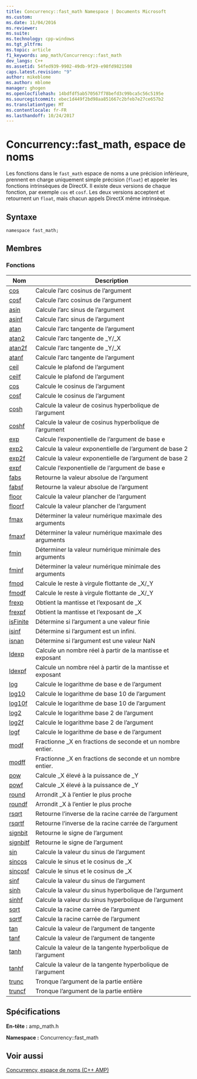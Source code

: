```yaml
---
title: Concurrency::fast_math Namespace | Documents Microsoft
ms.custom: 
ms.date: 11/04/2016
ms.reviewer: 
ms.suite: 
ms.technology: cpp-windows
ms.tgt_pltfrm: 
ms.topic: article
f1_keywords: amp_math/Concurrency::fast_math
dev_langs: C++
ms.assetid: 54fed939-9902-49db-9f29-e98fd9821508
caps.latest.revision: "9"
author: mikeblome
ms.author: mblome
manager: ghogen
ms.openlocfilehash: 14bdfdf5ab570567f78befd3c99bca5c56c5195e
ms.sourcegitcommit: ebec1d449f2bd98aa851667c2bfeb7e27ce657b2
ms.translationtype: MT
ms.contentlocale: fr-FR
ms.lasthandoff: 10/24/2017
---
```

# <a name="concurrencyfastmath-namespace"></a>Concurrency::fast_math, espace de noms
Les fonctions dans le `fast_math` espace de noms a une précision inférieure, prennent en charge uniquement simple précision (`float`) et appeler les fonctions intrinsèques de DirectX. Il existe deux versions de chaque fonction, par exemple `cos` et `cosf`. Les deux versions acceptent et retournent un `float`, mais chacun appels DirectX même intrinsèque.  
  
## <a name="syntax"></a>Syntaxe  
  
```  
namespace fast_math;  
```  
  
## <a name="members"></a>Membres  
  
### <a name="functions"></a>Fonctions  
  
|Nom|Description|  
|----------|-----------------|  
|[cos](concurrency-fast-math-namespace-functions.md#cos)|Calcule l’arc cosinus de l’argument|  
|[cosf](concurrency-fast-math-namespace-functions.md#cosf)|Calcule l’arc cosinus de l’argument|  
|[asin](concurrency-fast-math-namespace-functions.md#asin)|Calcule l’arc sinus de l’argument|  
|[asinf](concurrency-fast-math-namespace-functions.md#asinf)|Calcule l’arc sinus de l’argument|  
|[atan](concurrency-fast-math-namespace-functions.md#atan)|Calcule l’arc tangente de l’argument|  
|[atan2](concurrency-fast-math-namespace-functions.md#atan2)|Calcule l’arc tangente de _Y/_X|  
|[atan2f](concurrency-fast-math-namespace-functions.md#atan2f)|Calcule l’arc tangente de _Y/_X|  
|[atanf](concurrency-fast-math-namespace-functions.md#atanf)|Calcule l’arc tangente de l’argument|  
|[ceil](concurrency-fast-math-namespace-functions.md#ceil)|Calcule le plafond de l’argument|  
|[ceilf](concurrency-fast-math-namespace-functions.md#ceilf)|Calcule le plafond de l’argument|  
|[cos](concurrency-fast-math-namespace-functions.md#cos)|Calcule le cosinus de l’argument|  
|[cosf](concurrency-fast-math-namespace-functions.md#cosf)|Calcule le cosinus de l’argument|  
|[cosh](concurrency-fast-math-namespace-functions.md#cosh)|Calcule la valeur de cosinus hyperbolique de l’argument|  
|[coshf](concurrency-fast-math-namespace-functions.md#coshf)|Calcule la valeur de cosinus hyperbolique de l’argument|  
|[exp](concurrency-fast-math-namespace-functions.md#exp)|Calcule l’exponentielle de l’argument de base e|  
|[exp2](concurrency-fast-math-namespace-functions.md#exp2)|Calcule la valeur exponentielle de l’argument de base 2|  
|[exp2f](concurrency-fast-math-namespace-functions.md#exp2f)|Calcule la valeur exponentielle de l’argument de base 2|  
|[expf](concurrency-fast-math-namespace-functions.md#expf)|Calcule l’exponentielle de l’argument de base e|  
|[fabs](concurrency-fast-math-namespace-functions.md#fabs)|Retourne la valeur absolue de l’argument|  
|[fabsf](concurrency-fast-math-namespace-functions.md#fabsf)|Retourne la valeur absolue de l’argument|  
|[floor](concurrency-fast-math-namespace-functions.md#floor)|Calcule la valeur plancher de l’argument|  
|[floorf](concurrency-fast-math-namespace-functions.md#floorf)|Calcule la valeur plancher de l’argument|  
|[fmax](concurrency-fast-math-namespace-functions.md#fmax)|Déterminer la valeur numérique maximale des arguments|  
|[fmaxf](concurrency-fast-math-namespace-functions.md#fmaxf)|Déterminer la valeur numérique maximale des arguments|  
|[fmin](concurrency-fast-math-namespace-functions.md#fmin)|Déterminer la valeur numérique minimale des arguments|  
|[fminf](concurrency-fast-math-namespace-functions.md#fminf)|Déterminer la valeur numérique minimale des arguments|  
|[fmod](concurrency-fast-math-namespace-functions.md#fmod)|Calcule le reste à virgule flottante de _X/_Y|  
|[fmodf](concurrency-fast-math-namespace-functions.md#fmodf)|Calcule le reste à virgule flottante de _X/_Y|  
|[frexp](concurrency-fast-math-namespace-functions.md#frexp)|Obtient la mantisse et l’exposant de _X|  
|[frexpf](concurrency-fast-math-namespace-functions.md#frexpf)|Obtient la mantisse et l’exposant de _X|  
|[isFinite](concurrency-fast-math-namespace-functions.md#isfinite)|Détermine si l’argument a une valeur finie|  
|[isinf](concurrency-fast-math-namespace-functions.md#isinf)|Détermine si l’argument est un infini.|  
|[isnan](concurrency-fast-math-namespace-functions.md#isnan)|Détermine si l’argument est une valeur NaN|  
|[ldexp](concurrency-fast-math-namespace-functions.md#ldexp)|Calcule un nombre réel à partir de la mantisse et exposant|  
|[ldexpf](concurrency-fast-math-namespace-functions.md#ldexpf)|Calcule un nombre réel à partir de la mantisse et exposant|  
|[log](concurrency-fast-math-namespace-functions.md#log)|Calcule le logarithme de base e de l’argument|  
|[log10](concurrency-fast-math-namespace-functions.md#log10)|Calcule le logarithme de base 10 de l’argument|  
|[log10f](concurrency-fast-math-namespace-functions.md#log10f)|Calcule le logarithme de base 10 de l’argument|  
|[log2](concurrency-fast-math-namespace-functions.md#log2)|Calcule le logarithme base 2 de l’argument|  
|[log2f](concurrency-fast-math-namespace-functions.md#log2f)|Calcule le logarithme base 2 de l’argument|  
|[logf](concurrency-fast-math-namespace-functions.md#logf)|Calcule le logarithme de base e de l’argument|  
|[modf](concurrency-fast-math-namespace-functions.md#modf)|Fractionne _X en fractions de seconde et un nombre entier.|  
|[modff](concurrency-fast-math-namespace-functions.md#modff)|Fractionne _X en fractions de seconde et un nombre entier.|  
|[pow](concurrency-fast-math-namespace-functions.md#pow)|Calcule _X élevé à la puissance de _Y|  
|[powf](concurrency-fast-math-namespace-functions.md#powf)|Calcule _X élevé à la puissance de _Y|  
|[round](concurrency-fast-math-namespace-functions.md#round)|Arrondit _X à l’entier le plus proche|  
|[roundf](concurrency-fast-math-namespace-functions.md#roundf)|Arrondit _X à l’entier le plus proche|  
|[rsqrt](concurrency-fast-math-namespace-functions.md#rsqrt)|Retourne l’inverse de la racine carrée de l’argument|  
|[rsqrtf](concurrency-fast-math-namespace-functions.md#rsqrtf)|Retourne l’inverse de la racine carrée de l’argument|  
|[signbit](concurrency-fast-math-namespace-functions.md#signbit)|Retourne le signe de l’argument|  
|[signbitf](concurrency-fast-math-namespace-functions.md#signbitf)|Retourne le signe de l’argument|  
|[sin](concurrency-fast-math-namespace-functions.md#sin)|Calcule la valeur du sinus de l’argument|  
|[sincos](concurrency-fast-math-namespace-functions.md#sincos)|Calcule le sinus et le cosinus de _X|  
|[sincosf](concurrency-fast-math-namespace-functions.md#sincosf)|Calcule le sinus et le cosinus de _X|  
|[sinf](concurrency-fast-math-namespace-functions.md#sinf)|Calcule la valeur du sinus de l’argument|  
|[sinh](concurrency-fast-math-namespace-functions.md#sinh)|Calcule la valeur du sinus hyperbolique de l’argument|  
|[sinhf](concurrency-fast-math-namespace-functions.md#sinhf)|Calcule la valeur du sinus hyperbolique de l’argument|  
|[sqrt](concurrency-fast-math-namespace-functions.md#sqrt)|Calcule la racine carrée de l’argument|  
|[sqrtf](concurrency-fast-math-namespace-functions.md#sqrtf)|Calcule la racine carrée de l’argument|  
|[tan](concurrency-fast-math-namespace-functions.md#tan)|Calcule la valeur de l’argument de tangente|  
|[tanf](concurrency-fast-math-namespace-functions.md#tanf)|Calcule la valeur de l’argument de tangente|  
|[tanh](concurrency-fast-math-namespace-functions.md#tanh)|Calcule la valeur de la tangente hyperbolique de l’argument|  
|[tanhf](concurrency-fast-math-namespace-functions.md#tanhf)|Calcule la valeur de la tangente hyperbolique de l’argument|  
|[trunc](concurrency-fast-math-namespace-functions.md#trunc)|Tronque l’argument de la partie entière|  
|[truncf](concurrency-fast-math-namespace-functions.md#truncf)|Tronque l’argument de la partie entière|  

## <a name="requirements"></a>Spécifications  
 **En-tête :** amp_math.h  
  
 **Namespace :** Concurrency::fast_math  
  
## <a name="see-also"></a>Voir aussi  
 [Concurrency, espace de noms (C++ AMP)](concurrency-namespace-cpp-amp.md)
